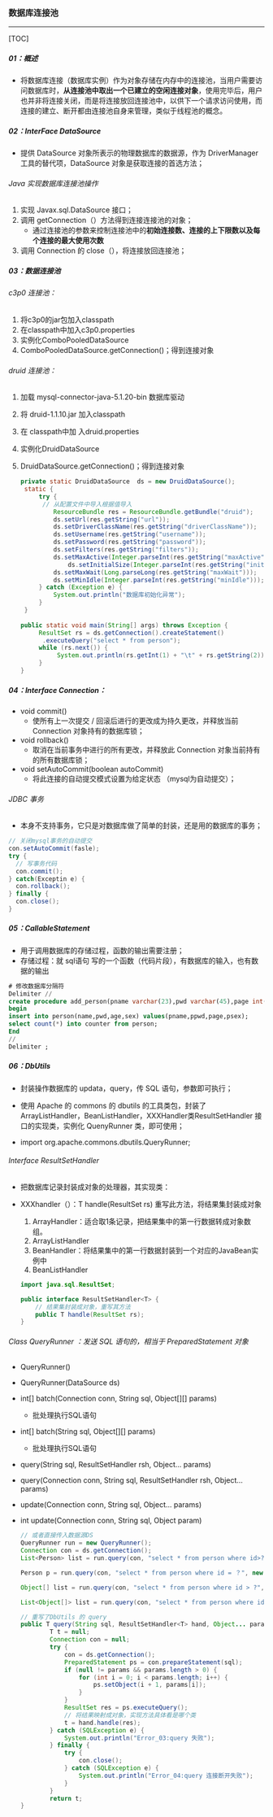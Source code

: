 ### 数据库连接池

------

[TOC]

##### 01：概述

- 将数据库连接（数据库实例）作为对象存储在内存中的连接池，当用户需要访问数据库时，**从连接池中取出一个已建立的空闲连接对象**，使用完毕后，用户也并非将连接关闭，而是将连接放回连接池中，以供下一个请求访问使用，而连接的建立、断开都由连接池自身来管理，类似于线程池的概念。

##### 02：InterFace DataSource

- 提供 DataSource 对象所表示的物理数据库的数据源，作为 DriverManager工具的替代项，DataSource 对象是获取连接的首选方法；


###### Java 实现数据库连接池操作

1. 实现 Javax.sql.DataSource 接口；
2. 调用 getConnection（）方法得到连接连接池的对象；
   - 通过连接池的参数来控制连接池中的**初始连接数、连接的上下限数以及每个连接的最大使用次数**
3. 调用 Connection 的 close（），将连接放回连接池；

##### 03：数据连接池

###### c3p0 连接池：

1. 将c3p0的jar包加入classpath 
2. 在classpath中加入c3p0.properties
3.  实例化ComboPooledDataSource
4. ComboPooledDataSource.getConnection()；得到连接对象

###### druid 连接池：

1. 加载 mysql-connector-java-5.1.20-bin 数据库驱动

2. 将 druid-1.1.10.jar 加入classpath

3. 在 classpath中加 入druid.properties

4. 实例化DruidDataSource

5. DruidDataSource.getConnection()；得到连接对象

   ```java
   private static DruidDataSource  ds = new DruidDataSource();
   	static {
   		try {
         // 从配置文件中导入根据值导入
   			ResourceBundle res = ResourceBundle.getBundle("druid");
   			ds.setUrl(res.getString("url"));
   			ds.setDriverClassName(res.getString("driverClassName"));
   			ds.setUsername(res.getString("username"));
   			ds.setPassword(res.getString("password"));
   			ds.setFilters(res.getString("filters"));
   			ds.setMaxActive(Integer.parseInt(res.getString("maxActive")));
				ds.setInitialSize(Integer.parseInt(res.getString("initialSize")));
   			ds.setMaxWait(Long.parseLong(res.getString("maxWait")));
   			ds.setMinIdle(Integer.parseInt(res.getString("minIdle")));
   		} catch (Exception e) {
   			System.out.println("数据库初始化异常");
   		}
   	}
   	
   public static void main(String[] args) throws Exception {
   		ResultSet rs = ds.getConnection().createStatement()
         .executeQuery("select * from person");
   		while (rs.next()) {
   			 System.out.println(rs.getInt(1) + "\t" + rs.getString(2));
   		}
   }
   ```

##### 	 04：Interface Connection：

- void commit()
  - 使所有上一次提交 / 回滚后进行的更改成为持久更改，并释放当前 Connection 对象持有的数据库锁；
- void rollback() 
  - 取消在当前事务中进行的所有更改，并释放此 Connection 对象当前持有的所有数据库锁；
- void setAutoCommit(boolean autoCommit) 
  - 将此连接的自动提交模式设置为给定状态 （mysql为自动提交）；

###### JDBC 事务

- 本身不支持事务，它只是对数据库做了简单的封装，还是用的数据库的事务；

```java
// 关闭mysql事务的自动提交
con.setAutoCommit(fasle); 
try {	
  // 写事务代码
  con.commit();
} catch(Exceptin e) {
  con.rollback();
} finally {
  con.close();
}
```

##### 05：CallableStatement

- 用于调用数据库的存储过程，函数的输出需要注册；
- 存储过程：就 sql语句 写的一个函数（代码片段），有数据库的输入，也有数据的输出

```sql
# 修改数据库分隔符
Delimiter //         
create procedure add_person(pname varchar(23),pwd varchar(45),page int(2),psex varchar(2),OUT counter int)
begin
insert into person(name,pwd,age,sex) values(pname,ppwd,page,psex);
select count(*) into counter from person;
End
//
Delimiter ;
```

##### 06：DbUtils

- 封装操作数据库的 updata，query，传 SQL 语句，参数即可执行；
- 使用 Apache 的 commons 的 dbutils 的工具类包，封装了 ArrayListHandler，BeanListHandler，XXXHandler类ResultSetHandler 接口的实现类，实例化 QuenyRunner 类，即可使用；

- import org.apache.commons.dbutils.QueryRunner;

###### Interface ResultSetHandler

- 把数据库记录封装成对象的处理器，其实现类：

- XXXhandler（）：T handle(ResultSet rs) 重写此方法，将结果集封装成对象

  1. ArrayHandler：适合取1条记录，把结果集中的第一行数据转成对象数组。
  2. ArrayListHandler
  3. BeanHandler：将结果集中的第一行数据封装到一个对应的JavaBean实例中
  4. BeanListHandler

  ```java
  import java.sql.ResultSet;
  
  public interface ResultSetHandler<T> {
      // 结果集封装成对象，重写其方法
      public T handle(ResultSet rs);
  }
  ```


###### Class QueryRunner ：发送 SQL 语句的，相当于 PreparedStatement 对象

- QueryRunner() 

- QueryRunner(DataSource ds)

- int[] batch(Connection conn, String sql, Object[][] params) 

  - 批处理执行SQL语句 

- int[] batch(String sql, Object[][] params) 

  - 批处理执行SQL语句

- query(String sql, ResultSetHandler rsh, Object... params)

- query(Connection conn, String sql, ResultSetHandler rsh, Object... params)

- update(Connection conn, String sql, Object... params)

- int update(Connection conn, String sql, Object param)

  ```java
  // 或者直接传入数据源DS
  QueryRunner run = new QueryRunner();
  Connection con = ds.getConnection(); 
  List<Person> list = run.query(con, "select * from person where id>?", new BeanListHandler<Person>(Person.class),1);
  
  Person p = run.query(con, "select * from person where id = ？", new BeanHandler<Person>(Person.class),1);
  
  Object[] list = run.query(con, "select * from person where id > ?", new ArrayHandler(),1);
  
  List<Object[]> list = run.query(con, "select * from person where id>?", new ArrayListHandler(),1);
  
  // 重写了DbUtils 的 query
  public T query(String sql, ResultSetHandler<T> hand, Object... params) {
          T t = null;
          Connection con = null;
          try {
              con = ds.getConnection();
              PreparedStatement ps = con.prepareStatement(sql);
              if (null != params && params.length > 0) {
                  for (int i = 0; i < params.length; i++) {
                      ps.setObject(i + 1, params[i]);
                  }
              }
              ResultSet res = ps.executeQuery();
              // 将结果映射成对象，实现方法具体看是哪个类
              t = hand.handle(res);
          } catch (SQLException e) {
              System.out.println("Error_03:query 失败");
          } finally {
              try {
                  con.close();
              } catch (SQLException e) {
                  System.out.println("Error_04:query 连接断开失败");
              }
          }
          return t;
  }
  ```

